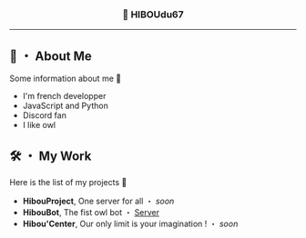 <h3 align="center">🦉 HIBOUdu67</h3>

----





## **📢 ・ About Me**

Some information about me 🙂

- I'm french developper
- JavaScript and Python
- Discord fan
- I like owl

## **🛠️ ・ My Work**

Here is the list of my projects 📡

- **HibouProject**, One server for all ・ *soon*
- **HibouBot**, The fist owl bot ・ [Server](https://discord.gg/3pC46hv8Jx)
- **Hibou'Center**, Our only limit is your imagination ! ・ *soon*

<!---
HIBOUdu67/HIBOUdu67 is a ✨ special ✨ repository because its `README.md` (this file) appears on your GitHub profile.
You can click the Preview link to take a look at your changes.
--->
